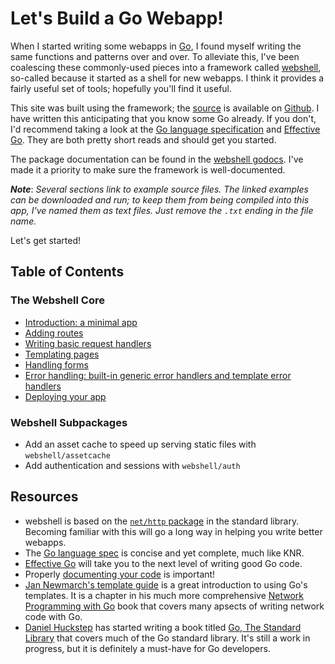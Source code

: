 # Let's Build a Go Webapp!

When I started writing some webapps in [Go](http://golang.org), I found
myself writing the same functions and patterns over and over. To alleviate
this, I've been coalescing these commonly-used pieces into a framework
called [webshell](http://gokyle.github.com/webshell/), so-called because
it started as a shell for new webapps. I think it provides a fairly useful
set of tools; hopefully you'll find it useful.

This site was built using the framework; the [source](http://github.com/gokyle/webshell_tutorial)
is available on [Github](https://www.github.com). I have written this
anticipating that you know some Go already. If you don't, I'd recommend taking
a look at the [Go language specification](http://golang.org/ref/spec) and
[Effective Go](http://golang.org/doc/effective_go.html). They are both pretty
short reads and should get you started.

The package documentation can be found in the
[webshell godocs](http://gopkgdoc.appspot.com/github.com/gokyle/webshell). I've
made it a priority to make sure the framework is well-documented.

***Note***: *Several sections link to example source files. The linked examples
can be downloaded and run; to keep them from being compiled into this app,
I've named them as text files. Just remove the `.txt` ending in the file name.*

Let's get started!

## Table of Contents

### The Webshell Core
* [Introduction: a minimal app](/intro)
* [Adding routes](/routes)
* [Writing basic request handlers](/basic_handlers)
* [Templating pages](/templating)
* [Handling forms](/forms)
* [Error handling: built-in generic error handlers and template error handlers](/errors)
* [Deploying your app](/deployment)

### Webshell Subpackages
* Add an asset cache to speed up serving static files with `webshell/assetcache`
* Add authentication and sessions with `webshell/auth`

## Resources
* webshell is based on the [`net/http` package](http://golang.org/pkg/net/http) 
in the standard library. Becoming familiar with this will go a long
way in helping you write better webapps.
* The [Go language spec](http://golang.org/ref/spec) is concise and yet
complete, much like KNR.
* [Effective Go](http://golang.org/doc/effective_go.html) will take you to
the next level of writing good Go code.
* Properly [documenting your code](http://golang.org/doc/articles/godoc_documenting_go_code.html)
is important!
* [Jan Newmarch's template guide](http://jan.newmarch.name/go/template/chapter-template.html)
is a great introduction to using Go's templates. It is a chapter in his much
more comprehensive [Network Programming with Go](http://jan.newmarch.name/go/)
book that covers many apsects of writing network code with Go.
* [Daniel Huckstep](http://verboselogging.com/) has started writing a book
titled [Go, The Standard Library](http://thestandardlibrary.com/go.html) that
covers much of the Go standard library. It's still a work in progress, but it
is definitely a must-have for Go developers.
